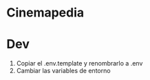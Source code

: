 # Cinemapedia

# Dev

1. Copiar el .env.template y renombrarlo a .env
2. Cambiar las variables de entorno
